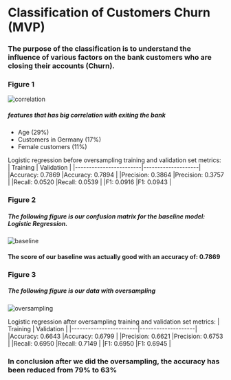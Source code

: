 # Classification of Customers Churn (MVP)
### The purpose of the classification is to understand the influence of various factors on the bank customers who are closing their accounts (Churn).


### Figure 1
![correlation](https://user-images.githubusercontent.com/93079224/146169594-d7af72af-4501-48e2-b707-04cafbb5832a.png)
##### features that has big correlation with exiting the bank
- Age (29%)
- Customers in Germany (17%)
- Female customers (11%)


Logistic regression before oversampling training and validation set metrics: 
|       Training         |    Validation      |
|------------------------|--------------------|
|Accuracy: 0.7869        |Accuracy: 0.7894    |
|Precision: 0.3864       |Precision: 0.3757   |
|Recall: 0.0520          |Recall: 0.0539      |
|F1: 0.0916              |F1: 0.0943          |


### Figure 2
##### The following figure is our confusion matrix for the baseline model: Logistic Regression.
![baseline](https://user-images.githubusercontent.com/93079224/146169511-250b9a02-5f0a-41fb-b48f-0ec0faf1e6d3.png)

#### The score of our baseline was actually good with an accuracy of: 0.7869

### Figure 3
##### The following figure is our data with oversampling
![oversampling](https://user-images.githubusercontent.com/93079224/146174338-20089757-0ded-4b50-bc48-50806eb1171e.png)

Logistic regression after oversampling training and validation set metrics: 
|       Training         |    Validation      |
|------------------------|--------------------|
|Accuracy: 0.6643        |Accuracy: 0.6799    |
|Precision: 0.6621       |Precision: 0.6753   |
|Recall: 0.6950          |Recall: 0.7149      |
|F1: 0.6950              |F1: 0.6945          |

### In conclusion after we did the oversampling, the accuracy has been reduced from 79% to 63%
